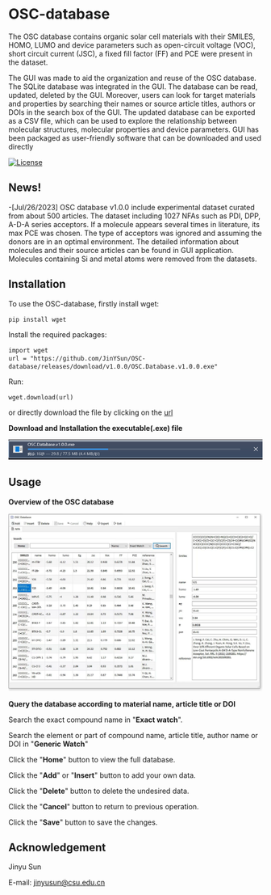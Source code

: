 # OSC-database

The OSC database contains  organic solar cell materials with their SMILES, HOMO, LUMO and device parameters such as open-circuit voltage (VOC), short circuit current (JSC), a fixed fill factor (FF) and PCE were present in the dataset.

The GUI was made to aid the organization and reuse of the OSC database. The SQLite database was integrated in the GUI. The database can be read, updated, deleted by the GUI. Moreover, users can look for target materials and properties by searching their names or source article titles, authors or DOIs in the search box of the GUI. The updated database can be exported as a CSV file, which can be used to explore the relationship between molecular structures, molecular properties and device parameters. GUI has been packaged as user-friendly software that can be downloaded and used directly

[![License](http://img.shields.io/:license-mit-blue.svg?style=flat-square)](https://github.com/JinYSun/OSC-database/blob/main/LICENSE)



## News!

-[Jul/26/2023] OSC database v1.0.0 include experimental dataset  curated from about 500 articles. The dataset including 1027 NFAs such as PDI, DPP, A-D-A series acceptors. If a molecule appears several times in literature, its max PCE was chosen. The type of acceptors was ignored and assuming the donors are in an optimal environment. The detailed information about molecules and their source articles can be found in GUI application. Molecules containing Si and metal atoms were removed from the datasets. 

## Installation

To use the OSC-database, firstly install wget: 
```
pip install wget
```

Install the required packages: 
```
import wget
url = "https://github.com/JinYSun/OSC-database/releases/download/v1.0.0/OSC.Database.v1.0.0.exe"
```

Run: 
```
wget.download(url)
```

or directly download the file by clicking on the [url](https://github.com/JinYSun/OSC-database/releases/download/v1.0.0/OSC.Database.v1.0.0.exe)



**Download and Installation the executable(.exe) file**

![download](Fig/download.png)



## Usage

**Overview of the OSC database**

![overview](Fig/overview.jpg)

**Query the database according to material name, article title or DOI** 

Search the exact compound name in "**Exact watch**".

Search the element or part of compound name, article title, author name or DOI in "**Generic Watch**"

Click the "**Home**" button to view the full database.

Click the "**Add**" or "**Insert**" button to add your own data. 

Click the "**Delete**" button to delete the undesired data.

Click the "**Cancel**" button to return to previous operation.

Click the "**Save**" button to save the changes.

## Acknowledgement

Jinyu Sun

E-mail: jinyusun@csu.edu.cn

